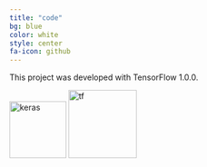 ```yaml
---
title: "code"
bg: blue
color: white
style: center
fa-icon: github
---
```


This project was developed with TensorFlow 1.0.0.

<img src="./assets/keras.png" alt="keras" style="width: 100px;"/>
<img src="https://upload.wikimedia.org/wikipedia/commons/a/a4/TensorFlowLogo.png" alt="tf" style="width: 120px;"/>
